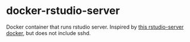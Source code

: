 docker-rstudio-server
=====================

Docker container that runs rstudio server. Inspired by [this rstudio-server docker](https://registry.hub.docker.com/u/angelrr7702/rstudio), but does not include sshd.
